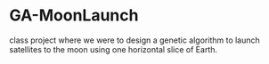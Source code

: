 # GA-MoonLaunch
class project where we were to design a genetic algorithm to launch satellites to the moon using one horizontal slice of Earth.
